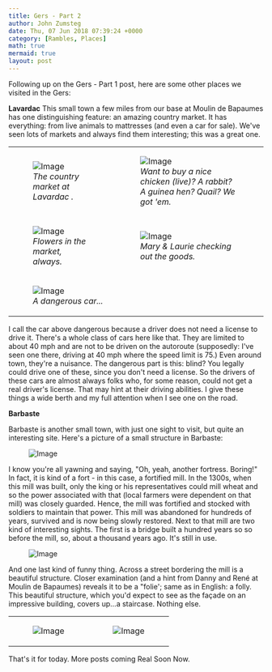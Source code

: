 ```yaml
---
title: Gers - Part 2
author: John Zumsteg
date: Thu, 07 Jun 2018 07:39:24 +0000
category: [Rambles, Places]
math: true
mermaid: true
layout: post
---
```

Following up on the Gers - Part 1 post, here are some other places we visited in the Gers:

<strong>Lavardac</strong>
This small town a few miles from our base at Moulin de Bapaumes has one distinguishing feature: an amazing country market. It has everything: from live animals to mattresses (and even a car for sale). We've seen lots of markets and always find them interesting; this was a great one.
<table>
<tbody>
<tr>
<td>

<figure class = "landscape-two-column-table">
	<img class="landscape" src="{{"/assets/images/2018/06/DSC06562.jpg" | prepend: site.baseurl  }}" alt="Image" />
	<figcaption><em>The country market at Lavardac .</em></figcaption>
</figure>

</td>
<td>

<figure class = "landscape-two-column-table">
	<img class="landscape" src="{{"/assets/images/2018/06/DSC06566.jpg" | prepend: site.baseurl  }}" alt="Image" />
	<figcaption><em>Want to buy a nice chicken (live)? A rabbit? A guinea hen? Quail? We got 'em.</em></figcaption>
</figure>

</td>
</tr>
<tr>
<td>

<figure class = "landscape-two-column-table">
	<img class="landscape" src="{{"/assets/images/2018/06/DSC06571.jpg" | prepend: site.baseurl  }}" alt="Image" />
	<figcaption><em>Flowers in the market, always.</em></figcaption>
</figure>

</td>
<td>

<figure class = "landscape-two-column-table">
	<img class="landscape" src="{{"/assets/images/2018/06/DSC06565.jpg" | prepend: site.baseurl  }}" alt="Image" />
	<figcaption><em>Mary &amp; Laurie checking out the goods.</em></figcaption>
</figure>

</td>
</tr>
<tr>
<td colspan="2">

<figure>
	<img class = "landscape" src="{{"/assets/images/2018/06/DSC06573.jpg" | prepend: site.baseurl  }}" alt="Image" />
	<figcaption><em>A dangerous car...</em></figcaption>
</figure>

</td>
</tr>
</tbody>
</table>
I call the car above dangerous because a driver does not need a license to drive it. There's a whole class of cars here like that. They are limited to about 40 mph and are not to be driven on the autoroute (supposedly: I've seen one there, driving at 40 mph where the speed limit is 75.) Even around town, they're a nuisance. The dangerous part is this: blind? You legally could drive one of these, since you don't need a license. So the drivers of these cars are almost always folks who, for some reason, could not get a real driver's license. That may hint at their driving abilities. I give these things a wide berth and my full attention when I see one on the road.

<strong>Barbaste</strong>

Barbaste is another small town, with just one sight to visit, but quite an interesting site. Here's a picture of a small structure in Barbaste:

<figure>
	<img class = "portrait" src="{{"/assets/images/2018/06/DSC06575-1.jpg" | prepend: site.baseurl  }}" alt="Image" />
	<figcaption></figcaption>
</figure>



I know you're all yawning and saying, "Oh, yeah, another fortress. Boring!" In fact, it is kind of a fort - in this case, a fortified mill. In the 1300s, when this mill was built, only the king or his representatives could mill wheat and so the power associated with that (local farmers were dependent on that mill) was closely guarded. Hence, the mill was fortified and stocked with soldiers to maintain that power. This mill was abandoned for hundreds of years, survived and is now being slowly restored.
Next to that mill are two kind of interesting sights. The first is a bridge built a hundred years so so before the mill, so, about a thousand years ago. It's still in use.

<figure class = "portrait">
	<img class = "portrait" src="{{"/assets/images/2018/06/DSC06574-1.jpg" | prepend: site.baseurl  }}" alt="Image" />
	<figcaption></figcaption>
</figure>



And one last kind of funny thing. Across a street bordering the mill is a beautiful structure. Closer examination (and a hint from Danny and René at Moulin de Bapaumes) reveals it to be a "folie'; same as in English: a folly. This beautiful structure, which you'd expect to see as the façade on an impressive building, covers up...a staircase. Nothing else.
<table>
<tbody>
<tr>
<td><figure class = "portrait">
	<img class = "landscape" src="{{"/assets/images/2018/06/DSC06576-1.jpg" | prepend: site.baseurl  }}" alt="Image" />
	<figcaption></figcaption>
</figure>

</td>
<td><figure class = "portrait">
	<img class = "landscape" src="{{"/assets/images/2018/06/DSC06577-e1528357687727.jpg" | prepend: site.baseurl  }}" alt="Image" />
	<figcaption></figcaption>
</figure>

</td>
</tr>
</tbody>
</table>
That's it for today. More posts coming Real Soon Now.
